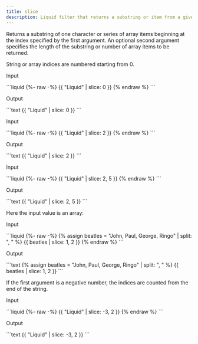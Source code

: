 ```yaml
---
title: slice
description: Liquid filter that returns a substring or item from a given position in a string or array.
---
```


Returns a substring of one character or series of array items beginning at the index specified by the first argument. An optional second argument specifies the length of the substring or number of array items to be returned.

String or array indices are numbered starting from 0.

<p class="code-label">Input</p>
```liquid
{%- raw -%}
{{ "Liquid" | slice: 0 }}
{% endraw %}
```

<p class="code-label">Output</p>
```text
{{ "Liquid" | slice: 0 }}
```

<p class="code-label">Input</p>
```liquid
{%- raw -%}
{{ "Liquid" | slice: 2 }}
{% endraw %}
```

<p class="code-label">Output</p>
```text
{{ "Liquid" | slice: 2 }}
```

<p class="code-label">Input</p>
```liquid
{%- raw -%}
{{ "Liquid" | slice: 2, 5 }}
{% endraw %}
```

<p class="code-label">Output</p>
```text
{{ "Liquid" | slice: 2, 5 }}
```

Here the input value is an array:

<p class="code-label">Input</p>
```liquid
{%- raw -%}
{% assign beatles = "John, Paul, George, Ringo" | split: ", " %}
{{ beatles | slice: 1, 2 }}
{% endraw %}
```

<p class="code-label">Output</p>
```text
{% assign beatles = "John, Paul, George, Ringo" | split: ", " %}
{{ beatles | slice: 1, 2 }}
```

If the first argument is a negative number, the indices are counted from the end of the string.

<p class="code-label">Input</p>
```liquid
{%- raw -%}
{{ "Liquid" | slice: -3, 2 }}
{% endraw %}
```

<p class="code-label">Output</p>
```text
{{ "Liquid" | slice: -3, 2 }}
```
